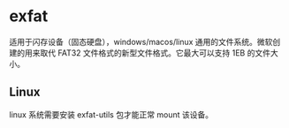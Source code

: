 # exfat

适用于闪存设备（固态硬盘），windows/macos/linux 通用的文件系统。微软创建的用来取代 FAT32 文件格式的新型文件格式。它最大可以支持 1EB 的文件大小。

## Linux

linux 系统需要安装 exfat-utils 包才能正常 mount 该设备。
